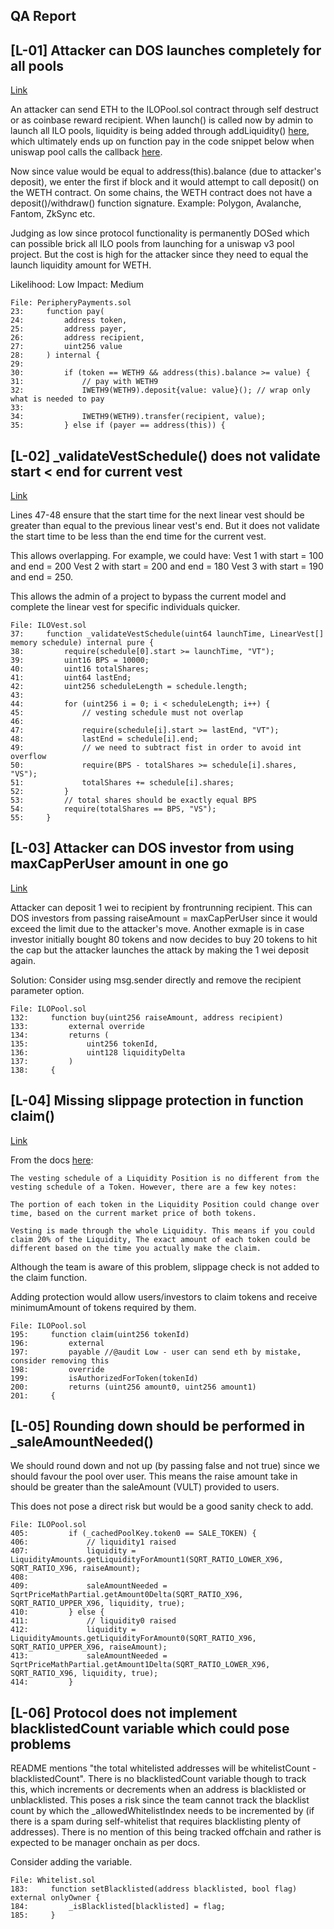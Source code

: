 ## QA Report

## [L-01] Attacker can DOS launches completely for all pools

[Link](https://github.com/code-423n4/2024-06-vultisig/blob/cb72b1e9053c02a58d874ff376359a83dc3f0742/src/base/PeripheryPayments.sol#L21)

An attacker can send ETH to the ILOPool.sol contract through self destruct or as coinbase reward recipient. When launch() is called now by admin to launch all ILO pools, liquidity is being added through addLiquidity() [here](https://github.com/code-423n4/2024-06-vultisig/blob/cb72b1e9053c02a58d874ff376359a83dc3f0742/src/base/LiquidityManagement.sol#L41), which ultimately ends up on function pay in the code snippet below when uniswap pool calls the callback [here](https://github.com/code-423n4/2024-06-vultisig/blob/cb72b1e9053c02a58d874ff376359a83dc3f0742/src/base/LiquidityManagement.sol#L20). 

Now since value would be equal to address(this).balance (due to attacker's deposit), we enter the first if block and it would attempt to call deposit() on the WETH contract. On some chains, the WETH contract does not have a deposit()/withdraw() function signature. Example: Polygon, Avalanche, Fantom, ZkSync etc.

Judging as low since protocol functionality is permanently DOSed which can possible brick all ILO pools from launching for a uniswap v3 pool project. But the cost is high for the attacker since they need to equal the launch liquidity amount for WETH.

Likelihood: Low
Impact: Medium

```solidity
File: PeripheryPayments.sol
23:     function pay(
24:         address token,
25:         address payer,
26:         address recipient,
27:         uint256 value
28:     ) internal {
29:         
30:         if (token == WETH9 && address(this).balance >= value) {
31:             // pay with WETH9
32:             IWETH9(WETH9).deposit{value: value}(); // wrap only what is needed to pay
33:         
34:             IWETH9(WETH9).transfer(recipient, value);
35:         } else if (payer == address(this)) {
```

## [L-02] _validateVestSchedule() does not validate start < end for current vest

[Link](https://github.com/code-423n4/2024-06-vultisig/blob/cb72b1e9053c02a58d874ff376359a83dc3f0742/src/base/ILOVest.sol#L35)

Lines 47-48 ensure that the start time for the next linear vest should be greater than equal to the previous linear vest's end. But it does not validate the start time to be less than the end time for the current vest.

This allows overlapping. For example, we could have:
Vest 1 with start = 100 and end = 200 
Vest 2 with start = 200 and end = 180 
Vest 3 with start = 190 and end = 250. 

This allows the admin of a project to bypass the current model and complete the linear vest for specific individuals quicker.
```solidity
File: ILOVest.sol
37:     function _validateVestSchedule(uint64 launchTime, LinearVest[] memory schedule) internal pure {
38:         require(schedule[0].start >= launchTime, "VT");
39:         uint16 BPS = 10000;
40:         uint16 totalShares;
41:         uint64 lastEnd;
42:         uint256 scheduleLength = schedule.length;
43:         
44:         for (uint256 i = 0; i < scheduleLength; i++) {
45:             // vesting schedule must not overlap
46:          
47:             require(schedule[i].start >= lastEnd, "VT");
48:             lastEnd = schedule[i].end;
49:             // we need to subtract fist in order to avoid int overflow
50:             require(BPS - totalShares >= schedule[i].shares, "VS");
51:             totalShares += schedule[i].shares; 
52:         }
53:         // total shares should be exactly equal BPS
54:         require(totalShares == BPS, "VS");
55:     }
```

## [L-03] Attacker can DOS investor from using maxCapPerUser amount in one go

[Link](https://github.com/code-423n4/2024-06-vultisig/blob/cb72b1e9053c02a58d874ff376359a83dc3f0742/src/ILOPool.sol#L126)

Attacker can deposit 1 wei to recipient by frontrunning recipient. This can DOS investors from passing raiseAmount = maxCapPerUser since it would exceed the limit due to the attacker's move. Another exmaple is in case investor initially bought 80 tokens and now decides to buy 20 tokens to hit the cap but the attacker launches the attack by making the 1 wei deposit again.

Solution: Consider using msg.sender directly and remove the recipient parameter option.
```solidity
File: ILOPool.sol
132:     function buy(uint256 raiseAmount, address recipient)
133:         external override 
134:         returns (
135:             uint256 tokenId,
136:             uint128 liquidityDelta
137:         )
138:     { 
```

## [L-04] Missing slippage protection in function claim()

[Link](https://github.com/code-423n4/2024-06-vultisig/blob/cb72b1e9053c02a58d874ff376359a83dc3f0742/src/ILOPool.sol#L184)

From the docs [here](https://ilo-docs.krystal.app/for-ilo-participants/sale-and-vesting-structure):
```
The vesting schedule of a Liquidity Position is no different from the vesting schedule of a Token. However, there are a few key notes:

The portion of each token in the Liquidity Position could change over time, based on the current market price of both tokens.

Vesting is made through the whole Liquidity. This means if you could claim 20% of the Liquidity, The exact amount of each token could be different based on the time you actually make the claim.
```

Although the team is aware of this problem, slippage check is not added to the claim function. 

Adding protection would allow users/investors to claim tokens and receive minimumAmount of tokens required by them.

```solidity
File: ILOPool.sol
195:     function claim(uint256 tokenId)
196:         external
197:         payable //@audit Low - user can send eth by mistake, consider removing this
198:         override
199:         isAuthorizedForToken(tokenId)
200:         returns (uint256 amount0, uint256 amount1)
201:     {
```

## [L-05] Rounding down should be performed in _saleAmountNeeded()

We should round down and not up (by passing false and not true) since we should favour the pool over user. This means the raise amount take in should be greater than the saleAmount (VULT) provided to users.

This does not pose a direct risk but would be a good sanity check to add.
```solidity
File: ILOPool.sol
405:         if (_cachedPoolKey.token0 == SALE_TOKEN) {
406:             // liquidity1 raised
407:             liquidity = LiquidityAmounts.getLiquidityForAmount1(SQRT_RATIO_LOWER_X96, SQRT_RATIO_X96, raiseAmount);
408:             
409:             saleAmountNeeded = SqrtPriceMathPartial.getAmount0Delta(SQRT_RATIO_X96, SQRT_RATIO_UPPER_X96, liquidity, true);
410:         } else {
411:             // liquidity0 raised
412:             liquidity = LiquidityAmounts.getLiquidityForAmount0(SQRT_RATIO_X96, SQRT_RATIO_UPPER_X96, raiseAmount);
413:             saleAmountNeeded = SqrtPriceMathPartial.getAmount1Delta(SQRT_RATIO_LOWER_X96, SQRT_RATIO_X96, liquidity, true);
414:         }
```

## [L-06] Protocol does not implement blacklistedCount variable which could pose problems

README mentions "the total whitelisted addresses will be whitelistCount - blacklistedCount". There is no blacklistedCount variable though to track this, which increments or decrements when an address is blacklisted or unblacklisted. This poses a risk since the team cannot track the blacklist count by which the _allowedWhitelistIndex needs to be incremented by (if there is a spam during self-whitelist that requires blacklisting plenty of addresses). There is no mention of this being tracked offchain and rather is expected to be manager onchain as per docs. 

Consider adding the variable.
```solidity
File: Whitelist.sol
183:     function setBlacklisted(address blacklisted, bool flag) external onlyOwner {
184:         _isBlacklisted[blacklisted] = flag;
185:     }
```